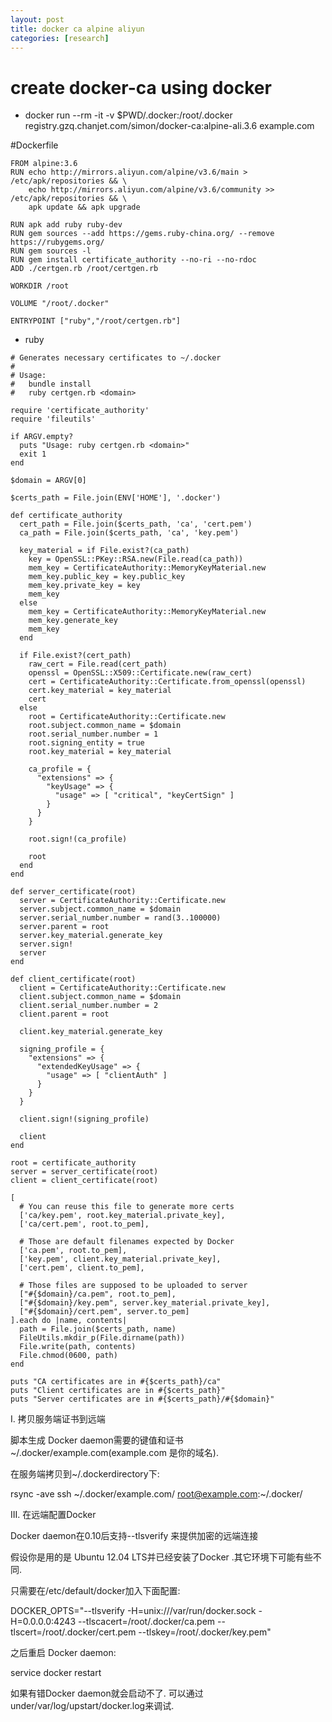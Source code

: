 ```yaml
---
layout: post
title: docker ca alpine aliyun
categories: [research]
---
```

# create docker-ca using docker
- docker run --rm -it -v $PWD/.docker:/root/.docker registry.gzq.chanjet.com/simon/docker-ca:alpine-ali.3.6 example.com

#Dockerfile
```
FROM alpine:3.6
RUN echo http://mirrors.aliyun.com/alpine/v3.6/main > /etc/apk/repositories && \
    echo http://mirrors.aliyun.com/alpine/v3.6/community >> /etc/apk/repositories && \
    apk update && apk upgrade

RUN apk add ruby ruby-dev
RUN gem sources --add https://gems.ruby-china.org/ --remove https://rubygems.org/
RUN gem sources -l
RUN gem install certificate_authority --no-ri --no-rdoc
ADD ./certgen.rb /root/certgen.rb

WORKDIR /root

VOLUME "/root/.docker"

ENTRYPOINT ["ruby","/root/certgen.rb"]
```

- ruby 

```
# Generates necessary certificates to ~/.docker
#
# Usage:
#   bundle install
#   ruby certgen.rb <domain>

require 'certificate_authority'
require 'fileutils'

if ARGV.empty?
  puts "Usage: ruby certgen.rb <domain>"
  exit 1
end

$domain = ARGV[0]

$certs_path = File.join(ENV['HOME'], '.docker')

def certificate_authority
  cert_path = File.join($certs_path, 'ca', 'cert.pem')
  ca_path = File.join($certs_path, 'ca', 'key.pem')

  key_material = if File.exist?(ca_path)
    key = OpenSSL::PKey::RSA.new(File.read(ca_path))
    mem_key = CertificateAuthority::MemoryKeyMaterial.new
    mem_key.public_key = key.public_key
    mem_key.private_key = key
    mem_key
  else
    mem_key = CertificateAuthority::MemoryKeyMaterial.new
    mem_key.generate_key
    mem_key
  end

  if File.exist?(cert_path)
    raw_cert = File.read(cert_path)
    openssl = OpenSSL::X509::Certificate.new(raw_cert)
    cert = CertificateAuthority::Certificate.from_openssl(openssl)
    cert.key_material = key_material
    cert
  else
    root = CertificateAuthority::Certificate.new
    root.subject.common_name = $domain
    root.serial_number.number = 1
    root.signing_entity = true
    root.key_material = key_material

    ca_profile = {
      "extensions" => {
        "keyUsage" => {
          "usage" => [ "critical", "keyCertSign" ]
        }
      }
    }

    root.sign!(ca_profile)

    root
  end
end

def server_certificate(root)
  server = CertificateAuthority::Certificate.new
  server.subject.common_name = $domain
  server.serial_number.number = rand(3..100000)
  server.parent = root
  server.key_material.generate_key
  server.sign!
  server
end

def client_certificate(root)
  client = CertificateAuthority::Certificate.new
  client.subject.common_name = $domain
  client.serial_number.number = 2
  client.parent = root

  client.key_material.generate_key

  signing_profile = {
    "extensions" => {
      "extendedKeyUsage" => {
        "usage" => [ "clientAuth" ]
      }
    }
  }

  client.sign!(signing_profile)

  client
end

root = certificate_authority
server = server_certificate(root)
client = client_certificate(root)

[
  # You can reuse this file to generate more certs
  ['ca/key.pem', root.key_material.private_key],
  ['ca/cert.pem', root.to_pem],

  # Those are default filenames expected by Docker
  ['ca.pem', root.to_pem],
  ['key.pem', client.key_material.private_key],
  ['cert.pem', client.to_pem],

  # Those files are supposed to be uploaded to server
  ["#{$domain}/ca.pem", root.to_pem],
  ["#{$domain}/key.pem", server.key_material.private_key],
  ["#{$domain}/cert.pem", server.to_pem]
].each do |name, contents|
  path = File.join($certs_path, name)
  FileUtils.mkdir_p(File.dirname(path))
  File.write(path, contents)
  File.chmod(0600, path)
end

puts "CA certificates are in #{$certs_path}/ca"
puts "Client certificates are in #{$certs_path}"
puts "Server certificates are in #{$certs_path}/#{$domain}"
```

I. 拷贝服务端证书到远端

脚本生成 Docker daemon需要的键值和证书~/.docker/example.com(example.com 是你的域名).

在服务端拷贝到~/.dockerdirectory下:

rsync -ave ssh ~/.docker/example.com/ root@example.com:~/.docker/

III. 在远端配置Docker

Docker daemon在0.10后支持--tlsverify 来提供加密的远端连接

假设你是用的是 Ubuntu 12.04 LTS并已经安装了Docker .其它环境下可能有些不同.

只需要在/etc/default/docker加入下面配置:

DOCKER_OPTS="--tlsverify -H=unix:///var/run/docker.sock -H=0.0.0.0:4243 --tlscacert=/root/.docker/ca.pem --tlscert=/root/.docker/cert.pem --tlskey=/root/.docker/key.pem"

之后重启 Docker daemon:

service docker restart

如果有错Docker daemon就会启动不了. 可以通过 under/var/log/upstart/docker.log来调试.
